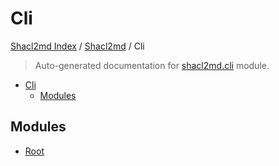 # Cli

[Shacl2md Index](../../README.md#shacl2md-index) /
[Shacl2md](../index.md#shacl2md) /
Cli

> Auto-generated documentation for [shacl2md.cli](../../../shacl2md/cli/__init__.py) module.

- [Cli](#cli)
  - [Modules](#modules)

## Modules

- [Root](./root.md)